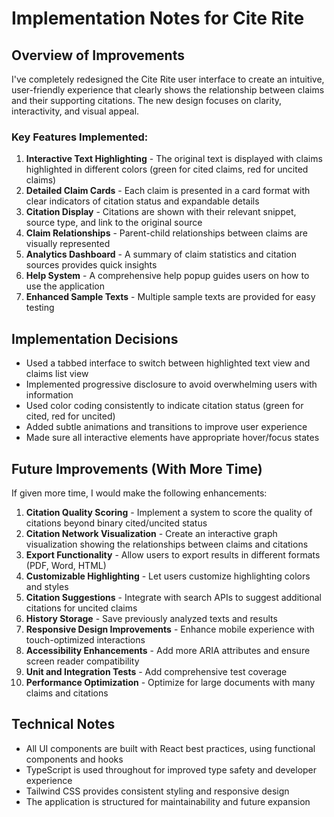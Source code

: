 # Implementation Notes for Cite Rite

## Overview of Improvements
I've completely redesigned the Cite Rite user interface to create an intuitive, user-friendly experience that clearly shows the relationship between claims and their supporting citations. The new design focuses on clarity, interactivity, and visual appeal.

### Key Features Implemented:
1. **Interactive Text Highlighting** - The original text is displayed with claims highlighted in different colors (green for cited claims, red for uncited claims)
2. **Detailed Claim Cards** - Each claim is presented in a card format with clear indicators of citation status and expandable details
3. **Citation Display** - Citations are shown with their relevant snippet, source type, and link to the original source
4. **Claim Relationships** - Parent-child relationships between claims are visually represented
5. **Analytics Dashboard** - A summary of claim statistics and citation sources provides quick insights
6. **Help System** - A comprehensive help popup guides users on how to use the application
7. **Enhanced Sample Texts** - Multiple sample texts are provided for easy testing

## Implementation Decisions
- Used a tabbed interface to switch between highlighted text view and claims list view
- Implemented progressive disclosure to avoid overwhelming users with information
- Used color coding consistently to indicate citation status (green for cited, red for uncited)
- Added subtle animations and transitions to improve user experience
- Made sure all interactive elements have appropriate hover/focus states

## Future Improvements (With More Time)
If given more time, I would make the following enhancements:

1. **Citation Quality Scoring** - Implement a system to score the quality of citations beyond binary cited/uncited status
2. **Citation Network Visualization** - Create an interactive graph visualization showing the relationships between claims and citations
3. **Export Functionality** - Allow users to export results in different formats (PDF, Word, HTML)
4. **Customizable Highlighting** - Let users customize highlighting colors and styles
5. **Citation Suggestions** - Integrate with search APIs to suggest additional citations for uncited claims
6. **History Storage** - Save previously analyzed texts and results
7. **Responsive Design Improvements** - Enhance mobile experience with touch-optimized interactions
8. **Accessibility Enhancements** - Add more ARIA attributes and ensure screen reader compatibility
9. **Unit and Integration Tests** - Add comprehensive test coverage
10. **Performance Optimization** - Optimize for large documents with many claims and citations

## Technical Notes
- All UI components are built with React best practices, using functional components and hooks
- TypeScript is used throughout for improved type safety and developer experience
- Tailwind CSS provides consistent styling and responsive design
- The application is structured for maintainability and future expansion
